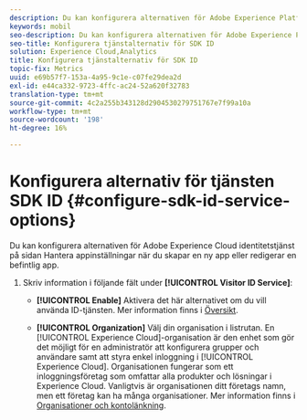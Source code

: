 ```yaml
---
description: Du kan konfigurera alternativen för Adobe Experience Platform identitetstjänst på sidan Hantera appinställningar när du skapar en ny app eller redigerar en befintlig app.
keywords: mobil
seo-description: Du kan konfigurera alternativen för Adobe Experience Platform identitetstjänst på sidan Hantera appinställningar när du skapar en ny app eller redigerar en befintlig app.
seo-title: Konfigurera tjänstalternativ för SDK ID
solution: Experience Cloud,Analytics
title: Konfigurera tjänstalternativ för SDK ID
topic-fix: Metrics
uuid: e69b57f7-153a-4a95-9c1e-c07fe29dea2d
exl-id: e44ca332-9723-4ffc-ac24-52a620f32783
translation-type: tm+mt
source-git-commit: 4c2a255b343128d2904530279751767e7f99a10a
workflow-type: tm+mt
source-wordcount: '198'
ht-degree: 16%

---
```


# Konfigurera alternativ för tjänsten SDK ID {#configure-sdk-id-service-options}

Du kan konfigurera alternativen för Adobe Experience Cloud identitetstjänst på sidan Hantera appinställningar när du skapar en ny app eller redigerar en befintlig app.

1. Skriv information i följande fält under **[!UICONTROL Visitor ID Service]**:

   * **[!UICONTROL Enable]**
Aktivera det här alternativet om du vill använda ID-tjänsten. Mer information finns i [Översikt](https://docs.adobe.com/content/help/en/id-service/using/intro/overview.html).

   * **[!UICONTROL Organization]**
Välj din organisation i listrutan.
En [!UICONTROL Experience Cloud]-organisation är den enhet som gör det möjligt för en administratör att konfigurera grupper och användare samt att styra enkel inloggning i [!UICONTROL Experience Cloud]. Organisationen fungerar som ett inloggningsföretag som omfattar alla produkter och lösningar i Experience Cloud. Vanligtvis är organisationen ditt företags namn, men ett företag kan ha många organisationer. Mer information finns i [Organisationer och kontolänkning](https://docs.adobe.com/content/help/sv-SE/core-services/interface/manage-users-and-products/organizations.html).

